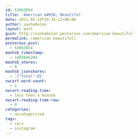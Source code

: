 ```yaml
---
id: 53063054
title: 'American &#038; Beautiful'
date: 2011-05-14T19:34:12+00:00
author: sashabelan
layout: post
guid: http://sashabelan.posterous.com/american-beautiful
permalink: /american-beautiful/
posterous_post:
  - 53063054
mashsb_timestamp:
  - 1465686284
mashsb_shares:
  - 0
mashsb_jsonshares:
  - '{"total":0}'
swcart-word-count:
  - 1
swcart-reading-time:
  - less then a minute
swcart-reading-time-raw:
  - 0
categories:
  - uncategorized
tags:
  - cars
  - instagram
---
```

[](http://instagr.am/p/EPps6/)